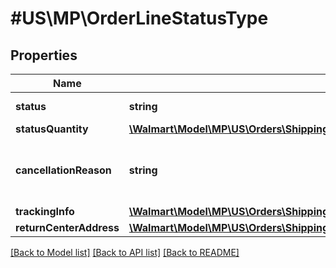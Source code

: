 # #US\MP\OrderLineStatusType

## Properties

Name | Type | Description | Notes
------------ | ------------- | ------------- | -------------
**status** | **string** | Should be 'Created' |
**statusQuantity** | [**\Walmart\Model\MP\US\Orders\ShippingUpdatesRequestOrderShipmentOrderLinesOrderLineInnerOrderLineStatusesOrderLineStatusInnerStatusQuantity**](ShippingUpdatesRequestOrderShipmentOrderLinesOrderLineInnerOrderLineStatusesOrderLineStatusInnerStatusQuantity.md) |  |
**cancellationReason** | **string** | If order is cancelled, cancellationReason will explain the reason | [optional]
**trackingInfo** | [**\Walmart\Model\MP\US\Orders\ShippingUpdatesRequestOrderShipmentOrderLinesOrderLineInnerOrderLineStatusesOrderLineStatusInnerTrackingInfo**](ShippingUpdatesRequestOrderShipmentOrderLinesOrderLineInnerOrderLineStatusesOrderLineStatusInnerTrackingInfo.md) |  | [optional]
**returnCenterAddress** | [**\Walmart\Model\MP\US\Orders\ShippingUpdatesRequestOrderShipmentOrderLinesOrderLineInnerOrderLineStatusesOrderLineStatusInnerReturnCenterAddress**](ShippingUpdatesRequestOrderShipmentOrderLinesOrderLineInnerOrderLineStatusesOrderLineStatusInnerReturnCenterAddress.md) |  | [optional]


[[Back to Model list]](../) [[Back to API list]](../../Api/US/MP) [[Back to README]](../../README.md)
